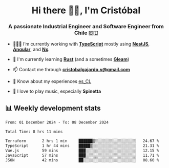 <h1 align="center">Hi there ✌🏻, I'm Cristóbal</h1>
<h3 align="center">A passionate Industrial Engineer and Software Engineer from Chile 🇨🇱</h3>

- 🧑🏻‍💻 I’m currently working with **[TypeScript](https://www.typescriptlang.org)** mostly using **[NestJS](https://nestjs.com)**, **[Angular](https://angular.io)**, and **[Nx](https://nx.dev)**.

- 🌱 I'm currently learning **[Rust](https://www.rust-lang.org)** (and a sometimes **[Gleam](https://gleam.run/)**)

- 📫 Contact me through **cristobalgajardo.v@gmail.com**

- 📄 Know about my experiences [es_CL](https://bit.ly/cv-cristobal-gajardo)

- 🎸 I love to play music, especially **Spinetta**

## 📊 Weekly development stats

<!--START_SECTION:waka-->

```txt
From: 01 December 2024 - To: 08 December 2024

Total Time: 8 hrs 11 mins

Terraform       2 hrs 1 min     ██████▒░░░░░░░░░░░░░░░░░░   24.67 %
TypeScript      1 hr 44 mins    █████▒░░░░░░░░░░░░░░░░░░░   21.31 %
Vue.js          59 mins         ███░░░░░░░░░░░░░░░░░░░░░░   12.15 %
JavaScript      57 mins         ███░░░░░░░░░░░░░░░░░░░░░░   11.71 %
JSON            42 mins         ██░░░░░░░░░░░░░░░░░░░░░░░   08.60 %
```

<!--END_SECTION:waka-->
